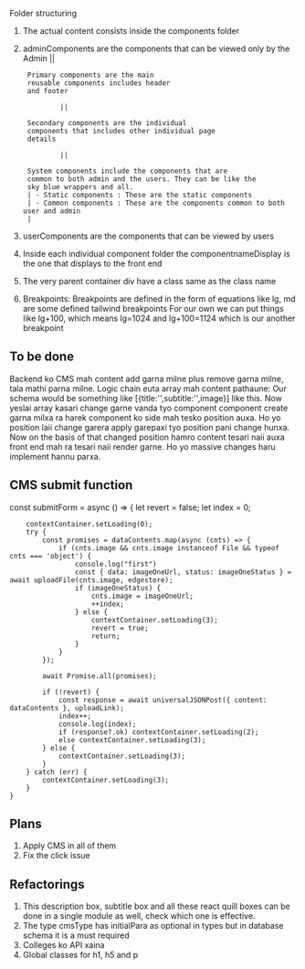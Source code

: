 Folder structuring 

1. The actual content consists inside the components folder 
2. adminComponents are the components that can be viewed only by the Admin
                ||

        Primary components are the main 
        reusable components includes header
        and footer 

                ||

        Secondary components are the individual 
        components that includes other individual page
        details

                || 

        System components include the components that are
        common to both admin and the users. They can be like the 
        sky blue wrappers and all.
        | - Static components : These are the static components
        | - Common components : These are the components common to both user and admin
        |

3. userComponents are the components that can be viewed by users
4. Inside each individual component folder the componentnameDisplay is the one that displays to the front end
5. The very parent container div have a class same as the class name
6. Breakpoints:
        Breakpoints are defined in the form of equations like lg, md are some defined tailwind breakpoints
        For our own we can put things like lg+100, which means lg=1024 and lg+100=1124 which is our another breakpoint




## To be done

Backend ko CMS mah content add garna milne plus remove garna milne, tala mathi parna milne. Logic chain euta array mah content pathaune:
Our schema would be something like [{title:'',subtitle:'',image}] like this. Now yeslai array kasari change garne vanda tyo component component 
create garna milxa ra harek component ko side mah tesko position auxa. Ho yo position laii change garera apply garepaxi tyo position pani change
hunxa. Now on the basis of that changed position hamro content tesari naii auxa front end mah ra tesari naii render garne. Ho yo massive changes
haru implement hannu parxa.
 
 
## CMS submit function
const submitForm = async () => {
        let revert = false;
        let index = 0;

        contextContainer.setLoading(0);
        try {
            const promises = dataContents.map(async (cnts) => {
                if (cnts.image && cnts.image instanceof File && typeof cnts === 'object') {
                    console.log("first")
                    const { data: imageOneUrl, status: imageOneStatus } = await uploadFile(cnts.image, edgestore);
                    if (imageOneStatus) {
                        cnts.image = imageOneUrl;
                        ++index;
                    } else {
                        contextContainer.setLoading(3);
                        revert = true;
                        return;
                    }
                }
            });

            await Promise.all(promises);

            if (!revert) {
                const response = await universalJSONPost({ content: dataContents }, uploadLink);
                index++;
                console.log(index);
                if (response?.ok) contextContainer.setLoading(2);
                else contextContainer.setLoading(3);
            } else {
                contextContainer.setLoading(3);
            }
        } catch (err) {
            contextContainer.setLoading(3);
        }
    }



## Plans
1. Apply CMS in all of them
2. Fix the click issue

## Refactorings
1. This description box, subtitle box and all these react quill boxes can be done in a single module as well, check which one is effective.
2. The type cmsType has initialPara as optional in types but in database schema it is a must required
3. Colleges ko API xaina 
4. Global classes for h1, h5 and p 
   